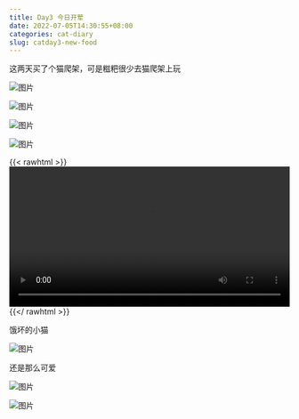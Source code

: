 ```yaml
---
title: Day3 今日开荤
date: 2022-07-05T14:30:55+08:00
categories: cat-diary
slug: catday3-new-food
---
```


这两天买了个猫爬架，可是糍粑很少去猫爬架上玩

![图片](assets/IMG_1.jpg)

![图片](assets/IMG_2.jpg)

![图片](assets/IMG_3.jpg)

![图片](assets/IMG_4.jpg)

{{< rawhtml >}}
<video controls width=100%>
    <source src="assets/IMG_8.MOV" type="video/mp4">
</video>
{{</ rawhtml >}}

饿坏的小猫

![图片](assets/IMG_5.jpg)

还是那么可爱

![图片](assets/IMG_6.jpg)

![图片](assets/IMG_7.jpg)


